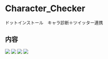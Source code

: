 # Character_Checker
ドットインストール　キャラ診断＋ツイッター連携

## 内容
<img src="https://user-images.githubusercontent.com/40752235/52682409-af9bfb80-2f82-11e9-929a-acf4be31c70d.png">
<img src="https://user-images.githubusercontent.com/40752235/52682413-b1fe5580-2f82-11e9-8186-639e8ab388e1.png">
<img src="https://user-images.githubusercontent.com/40752235/52682420-b591dc80-2f82-11e9-9eff-b16dd2dc2850.png">
<img src="https://user-images.githubusercontent.com/40752235/52682415-b3c81900-2f82-11e9-96f1-23c5189f985a.png">
